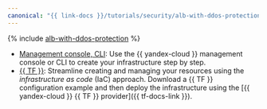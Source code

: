 ```yaml
---
canonical: "{{ link-docs }}/tutorials/security/alb-with-ddos-protection"
---
```


{% include [alb-with-ddos-protection](../../../_tutorials/security/alb-with-ddos-protection.md) %}

* [Management console, CLI](console.md): Use the {{ yandex-cloud }} management console or CLI to create your infrastructure step by step.
* [{{ TF }}](terraform.md): Streamline creating and managing your resources using the _infrastructure as code_ (IaC) approach. Download a {{ TF }} configuration example and then deploy the infrastructure using the [{{ yandex-cloud }} {{ TF }} provider]({{ tf-docs-link }}).